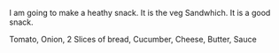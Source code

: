 I am going to make a heathy snack. It is the veg Sandwhich. It is a good snack.

Tomato, Onion, 2 Slices of bread, Cucumber, Cheese, Butter, Sauce


